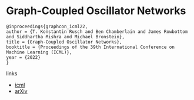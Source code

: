 # Graph-Coupled Oscillator Networks

```
@inproceedings{graphcon_icml22,
author = {T. Konstantin Rusch and Ben Chamberlain and James Rowbottom and Siddhartha Mishra and Michael Bronstein},
title = {Graph-Coupled Oscillator Networks},
booktitle = {Proceedings of the 39th International Conference on Machine Learning (ICML)},
year = {2022}
}
```

links
- [icml](https://icml.cc/Conferences/2022/Schedule?showEvent=17242)
- [arXiv](https://arxiv.org/abs/2202.02296)
